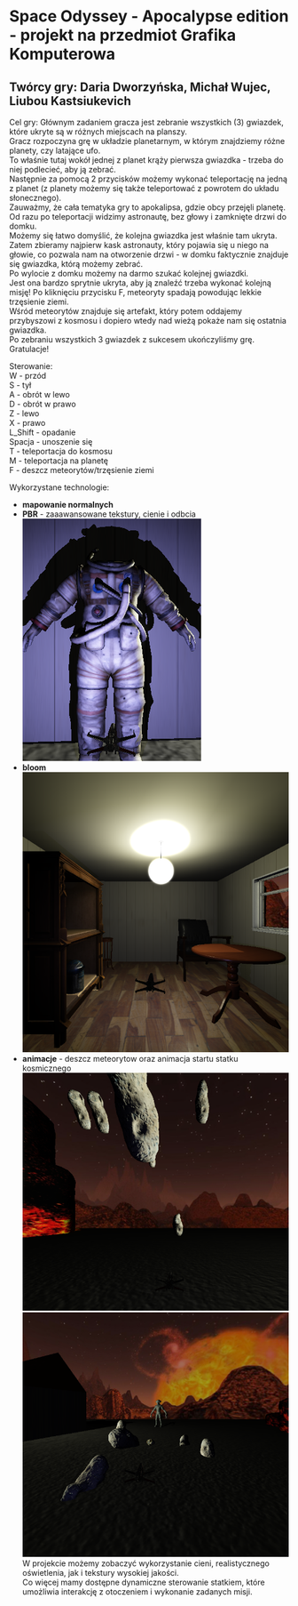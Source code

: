 # Space Odyssey - Apocalypse edition - projekt na przedmiot Grafika Komputerowa  
## Twórcy gry: Daria Dworzyńska, Michał Wujec, Liubou Kastsiukevich  

Cel gry: Głównym zadaniem gracza jest zebranie wszystkich (3) gwiazdek, które ukryte są w różnych miejscach na planszy.  
Gracz rozpoczyna grę w układzie planetarnym, w którym znajdziemy różne planety, czy latające ufo.  
To właśnie tutaj wokół jednej z planet krąży pierwsza gwiazdka - trzeba do niej podlecieć, aby ją zebrać.  
Następnie za pomocą 2 przycisków możemy wykonać teleportację na jedną z planet (z planety możemy się także teleportować z powrotem do układu słonecznego).   
Zauważmy, że cała tematyka gry to apokalipsa, gdzie obcy przejęli planetę. Od razu po teleportacji widzimy astronautę, bez głowy i zamknięte drzwi do domku.   
Możemy się łatwo domyślić, że kolejna gwiazdka jest właśnie tam ukryta.  
Zatem zbieramy najpierw kask astronauty, który pojawia się u niego na głowie, co pozwala nam na otworzenie drzwi - w domku faktycznie znajduje się gwiazdka, którą możemy zebrać.   
Po wylocie z domku możemy na darmo szukać kolejnej gwiazdki.  
Jest ona bardzo sprytnie ukryta, aby ją znaleźć trzeba wykonać kolejną misję! Po kliknięciu przycisku F, meteoryty spadają powodując lekkie trzęsienie ziemi.   
Wśród meteorytów znajduje się artefakt, który potem oddajemy przybyszowi z kosmosu i dopiero wtedy nad wieżą pokaże nam się ostatnia gwiazdka.   
Po zebraniu wszystkich 3 gwiazdek z sukcesem ukończyliśmy grę. Gratulacje!  
 
Sterowanie:  
W - przód  
S - tył  
A - obrót w lewo  
D - obrót w prawo  
Z - lewo  
X - prawo  
L_Shift - opadanie  
Spacja - unoszenie się  
T - teleportacja do kosmosu  
M - teleportacja na planetę  
F - deszcz meteorytów/trzęsienie ziemi  

Wykorzystane technologie:  
- **mapowanie normalnych**
- **PBR** - zaaawansowane tekstury, cienie i odbcia
![alt text](https://github.com/micwuj/Space_Apocalypse/blob/main/Photos/PBR_Shadow.png?raw=true)  
- **bloom**  
![alt text](https://github.com/micwuj/Space_Apocalypse/blob/main/Photos/Bloom.png?raw=true)  
- **animacje** - deszcz meteorytow oraz animacja startu statku kosmicznego  
![alt text](https://github.com/micwuj/Space_Apocalypse/blob/main/Photos/Asteroids.png?raw=true)  
![alt text](https://github.com/micwuj/Space_Apocalypse/blob/main/Photos/land.png?raw=true)  
W projekcie możemy zobaczyć wykorzystanie cieni, realistycznego oświetlenia, jak i tekstury wysokiej jakości.   
Co więcej mamy dostępne dynamiczne sterowanie statkiem, które umożliwia interakcję z otoczeniem i wykonanie zadanych misji.  
